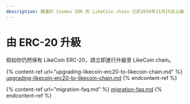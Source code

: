 ```yaml
---
description: 建基於 Cosmos SDK 的 LikeCoin chain 已於2019年11月15日上線
---
```


# 由 ERC-20 升級

假如你仍然保有 LikeCoin ERC-20，請立即進行升級至 LikeCoin chain。

{% content-ref url="upgrading-likecoin-erc20-to-likecoin-chain.md" %}
[upgrading-likecoin-erc20-to-likecoin-chain.md](upgrading-likecoin-erc20-to-likecoin-chain.md)
{% endcontent-ref %}

{% content-ref url="migration-faq.md" %}
[migration-faq.md](migration-faq.md)
{% endcontent-ref %}

